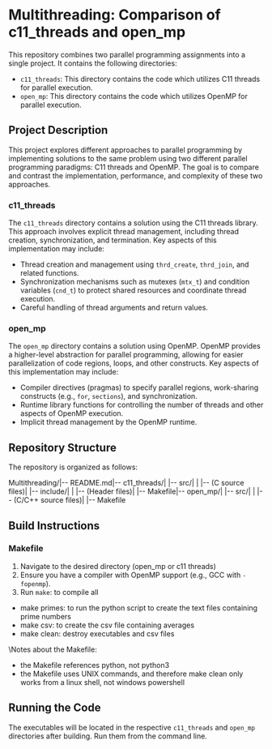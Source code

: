 # Multithreading: Comparison of c11_threads and open_mp

This repository combines two parallel programming assignments into a single project. It contains the following directories:

* `c11_threads`: This directory contains the code which utilizes C11 threads for parallel execution.
* `open_mp`: This directory contains the code which utilizes OpenMP for parallel execution.

## Project Description

This project explores different approaches to parallel programming by implementing solutions to the same problem using two different parallel programming paradigms: C11 threads and OpenMP. The goal is to compare and contrast the implementation, performance, and complexity of these two approaches.

### c11\_threads

The `c11_threads` directory contains a solution using the C11 threads library. This approach involves explicit thread management, including thread creation, synchronization, and termination.  Key aspects of this implementation may include:

* Thread creation and management using `thrd_create`, `thrd_join`, and related functions.
* Synchronization mechanisms such as mutexes (`mtx_t`) and condition variables (`cnd_t`) to protect shared resources and coordinate thread execution.
* Careful handling of thread arguments and return values.

### open\_mp

The `open_mp` directory contains a solution using OpenMP.  OpenMP provides a higher-level abstraction for parallel programming, allowing for easier parallelization of code regions, loops, and other constructs. Key aspects of this implementation may include:

* Compiler directives (pragmas) to specify parallel regions, work-sharing constructs (e.g., `for`, `sections`), and synchronization.
* Runtime library functions for controlling the number of threads and other aspects of OpenMP execution.
* Implicit thread management by the OpenMP runtime.

## Repository Structure

The repository is organized as follows:

Multithreading/|-- README.md|-- c11_threads/|   |-- src/|   |   |-- (C source files)|   |-- include/|   |   |-- (Header files)|   |-- Makefile|-- open_mp/|   |-- src/|   |   |-- (C/C++ source files)|   |-- Makefile
## Build Instructions

### Makefile

1.  Navigate to the desired directory (open_mp or c11 threads)
2.  Ensure you have a compiler with OpenMP support (e.g., GCC with `-fopenmp`).
3.  Run `make`: to compile all
 - make primes: to run the python script to create the text files containing prime numbers 
 - make csv: to create the csv file containing averages
 - make clean: destroy executables and csv files

\Notes about the Makefile:

- the Makefile references python, not python3
- the Makefile uses UNIX commands, and therefore make clean only works from a linux shell, not windows powershell


## Running the Code

The executables will be located in the respective `c11_threads` and `open_mp` directories after building.  Run them from the command line.

